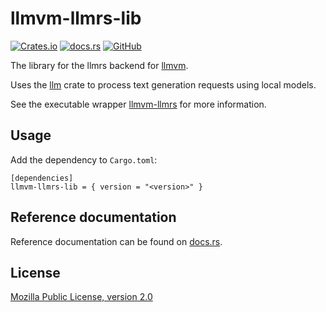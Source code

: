 # llmvm-llmrs-lib

[![Crates.io](https://img.shields.io/crates/v/llmvm-llmrs-lib?style=for-the-badge)](https://crates.io/crates/llmvm-llmrs-lib)
[![docs.rs](https://img.shields.io/docsrs/llmvm-llmrs-lib?style=for-the-badge)](https://docs.rs/llmvm-llmrs-lib)
[![GitHub](https://img.shields.io/github/license/djandries/llmvm?style=for-the-badge)](https://github.com/DJAndries/llmvm/blob/master/LICENSE)

The library for the llmrs backend for [llmvm](https://github.com/djandries/llmvm).

Uses the [llm](https://github.com/rustformers/llm) crate to process text generation requests using local models.

See the executable wrapper [llmvm-llmrs](https://github.com/djandries/llmvm/backends/llmrs) for more information.

## Usage

Add the dependency to `Cargo.toml`:

```
[dependencies]
llmvm-llmrs-lib = { version = "<version>" }
```

## Reference documentation

Reference documentation can be found on [docs.rs](https://docs.rs/llmvm-llmrs-lib).

## License

[Mozilla Public License, version 2.0](https://spdx.org/licenses/MPL-2.0.html)